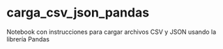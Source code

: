 # carga_csv_json_pandas
Notebook con instrucciones para cargar archivos CSV y JSON usando la librería Pandas
